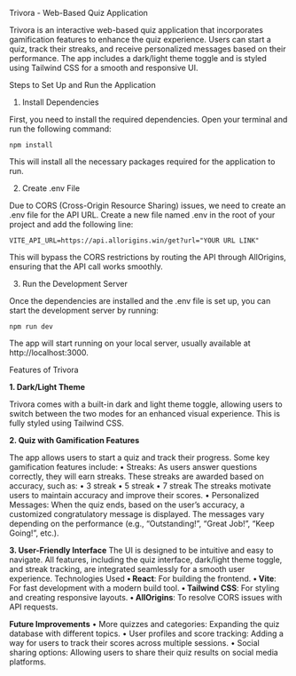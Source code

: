 Trivora - Web-Based Quiz Application

Trivora is an interactive web-based quiz application that incorporates gamification features to enhance the quiz experience. Users can start a quiz, track their streaks, and receive personalized messages based on their performance. The app includes a dark/light theme toggle and is styled using Tailwind CSS for a smooth and responsive UI.

Steps to Set Up and Run the Application

1. Install Dependencies

First, you need to install the required dependencies. Open your terminal and run the following command:

`npm install`

This will install all the necessary packages required for the application to run.

2. Create .env File

Due to CORS (Cross-Origin Resource Sharing) issues, we need to create an .env file for the API URL. Create a new file named .env in the root of your project and add the following line:

`VITE_API_URL=https://api.allorigins.win/get?url="YOUR URL LINK"`

This will bypass the CORS restrictions by routing the API through AllOrigins, ensuring that the API call works smoothly.

3. Run the Development Server

Once the dependencies are installed and the .env file is set up, you can start the development server by running:

`npm run dev`

The app will start running on your local server, usually available at http://localhost:3000.


Features of Trivora

**1. Dark/Light Theme**

Trivora comes with a built-in dark and light theme toggle, allowing users to switch between the two modes for an enhanced visual experience. This is fully styled using Tailwind CSS.

**2. Quiz with Gamification Features**

The app allows users to start a quiz and track their progress. Some key gamification features include:
	•	Streaks: As users answer questions correctly, they will earn streaks. These streaks are awarded based on accuracy, such as:
	•	3 streak
	•	5 streak
	•	7 streak
The streaks motivate users to maintain accuracy and improve their scores.
	•	Personalized Messages: When the quiz ends, based on the user’s accuracy, a customized congratulatory message is displayed. The messages vary depending on the performance (e.g., “Outstanding!”, “Great Job!”, “Keep Going!”, etc.).

**3. User-Friendly Interface**
The UI is designed to be intuitive and easy to navigate. All features, including the quiz interface, dark/light theme toggle, and streak tracking, are integrated seamlessly for a smooth user experience.
Technologies Used
	**•	React**: For building the frontend.
	**•	Vite**: For fast development with a modern build tool.
	**•	Tailwind CSS**: For styling and creating responsive layouts.
	**•	AllOrigins**: To resolve CORS issues with API requests.
 
**Future Improvements**
	•	More quizzes and categories: Expanding the quiz database with different topics.
	•	User profiles and score tracking: Adding a way for users to track their scores across multiple sessions.
	•	Social sharing options: Allowing users to share their quiz results on social media platforms.

